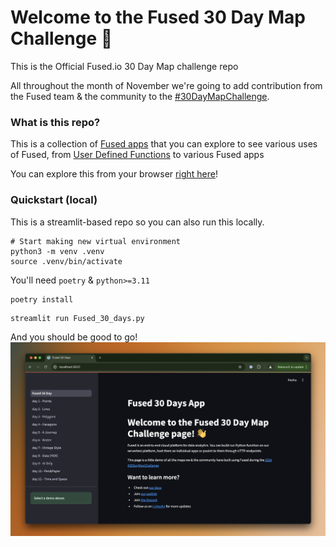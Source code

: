 # Welcome to the Fused 30 Day Map Challenge 👋

This is the Official Fused.io 30 Day Map challenge repo

All throughout the month of November we're going to add contribution from the Fused team & the community to the [#30DayMapChallenge](https://30daymapchallenge.com/). 

### What is this repo?

This is a collection of [Fused apps](https://docs.fused.io/workbench/app-builder/) that you can explore to see various uses of Fused, from [User Defined Functions](https://docs.fused.io/core-concepts/why/) to various Fused apps

<!-- This isn't necessarily the right link yet -->
<!-- https://www.fused.io/workbench/apps#app/s/i/fa_Akz4GrgWkgQ3zvEeDfTo7 -->
<!-- https://www.fused.io/workbench/apps#app/s/i/fa_7d9aS3OtKkmzrNmr4doMb8 -->
<!-- https://www.fused.io/workbench/apps#app/s/i/fa_1m1aTJWfhJ0ABUADrOnFJV -->
You can explore this from your browser [right here](https://www.fused.io/workbench/apps#app/s/i/fa_2bv4fVJBhl34Zy0qcCE3X6)!

<!-- Would be nice to add a video once the Fused app is live? -->

### Quickstart (local)

This is a streamlit-based repo so you can also run this locally.

```
# Start making new virtual environment
python3 -m venv .venv
source .venv/bin/activate
```

You'll need `poetry` & `python>=3.11`
```
poetry install
```

```
streamlit run Fused_30_days.py
```

And you should be good to go!
![Fused 30 Day App preview of local deployment](<imgs/Local_fused_app_day_11.png>)